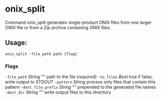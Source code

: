 # onix_split

Command onix_split generates single-product ONIX files from one larger ONIX
file or from a Zip archive containing ONIX files.

## Usage:

`onix_split -file_path path [flag]`

### Flags

`-file_path` *String* ""
  path to the file (_required_)
`-to_files` *Bool* true
  if false, write output to STDOUT
`-pattern` *String*
  process only files that contain this pattern
`-dest_file_prefix` *String* ""
prepended to the generated file names
`-dest_dir` *String* ""
  write output files to this directory
